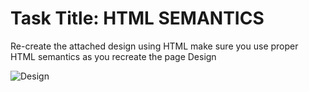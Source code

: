 # Task Title: HTML SEMANTICS

Re-create the attached design using HTML make sure you use proper HTML semantics as you recreate the page Design

![Design](https://user-images.githubusercontent.com/54219127/168532610-972b0bbf-dd36-45d7-b284-0cd117047319.png)
